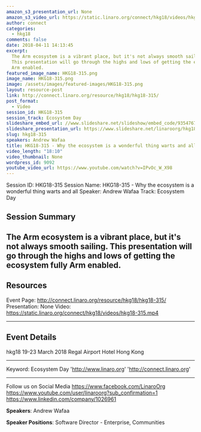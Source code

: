```yaml
---
amazon_s3_presentation_url: None
amazon_s3_video_url: https://static.linaro.org/connect/hkg18/videos/hkg18-315.mp4
author: connect
categories:
  - hkg18
comments: false
date: 2018-04-11 14:13:45
excerpt:
  The Arm ecosystem is a vibrant place, but it's not always smooth sailing.
  This presentation will go through the highs and lows of getting the ecosystem fully
  Arm enabled.
featured_image_name: HKG18-315.png
image_name: HKG18-315.png
image: /assets/images/featured-images/HKG18-315.png
layout: resource-post
link: http://connect.linaro.org/resource/hkg18/hkg18-315/
post_format:
  - Video
session_id: HKG18-315
session_track: Ecosystem Day
slideshare_embed_url: //www.slideshare.net/slideshow/embed_code/93547671
slideshare_presentation_url: https://www.slideshare.net/linaroorg/hkg18315-why-the-ecosystem-is-a-wonderful-thing-warts-and-all
slug: hkg18-315
speakers: Andrew Wafaa
title: HKG18-315 - Why the ecosystem is a wonderful thing warts and all
video_length: "18:10"
video_thumbnail: None
wordpress_id: 9092
youtube_video_url: https://www.youtube.com/watch?v=IPvOc_W_X98
---
```


Session ID: HKG18-315
Session Name: HKG18-315 - Why the ecosystem is a wonderful thing warts and all
Speaker: Andrew Wafaa
Track: Ecosystem Day

## Session Summary

## The Arm ecosystem is a vibrant place, but it's not always smooth sailing. This presentation will go through the highs and lows of getting the ecosystem fully Arm enabled.

## Resources

Event Page: http://connect.linaro.org/resource/hkg18/hkg18-315/
Presentation: None
Video: https://static.linaro.org/connect/hkg18/videos/hkg18-315.mp4

---

## Event Details

hkg18
19-23 March 2018
Regal Airport Hotel Hong Kong

---

Keyword: Ecosystem Day
'http://www.linaro.org'
'http://connect.linaro.org'

---

Follow us on Social Media
https://www.facebook.com/LinaroOrg
https://www.youtube.com/user/linaroorg?sub_confirmation=1
https://www.linkedin.com/company/1026961

**Speakers**: Andrew Wafaa

**Speaker Positions**: Software Director - Enterprise, Communities
